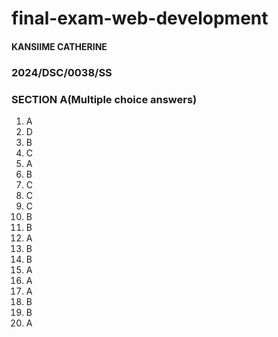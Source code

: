 # final-exam-web-development
#### KANSIIME CATHERINE
### 2024/DSC/0038/SS
### SECTION A(Multiple choice answers)
1. A
2. D
3. B
4. C
5. A
6. B
7. C
8. C
9. C
10. B
11. B
12. A
13. B
14. B
15. A
16. A
17. A
18. B
19. B
20. A